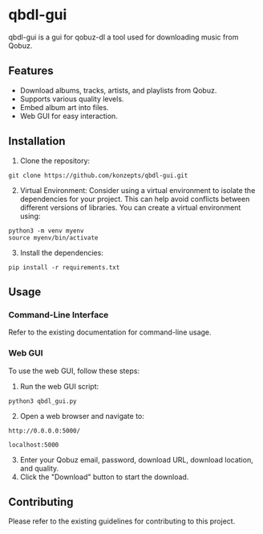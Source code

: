 # qbdl-gui

qbdl-gui is a gui for qobuz-dl a tool used for downloading music from Qobuz.

## Features

- Download albums, tracks, artists, and playlists from Qobuz.
- Supports various quality levels.
- Embed album art into files.
- Web GUI for easy interaction.

## Installation

1. Clone the repository:

```
git clone https://github.com/konzepts/qbdl-gui.git
```

2. Virtual Environment: Consider using a virtual environment to isolate the dependencies for your project. This can help avoid conflicts between different versions of libraries. You can create a virtual environment using:

```
python3 -m venv myenv
source myenv/bin/activate
```

3. Install the dependencies:

```
pip install -r requirements.txt
```

## Usage

### Command-Line Interface

Refer to the existing documentation for command-line usage.

### Web GUI

To use the web GUI, follow these steps:

1. Run the web GUI script:
```
python3 qbdl_gui.py
```
2. Open a web browser and navigate to:

```
http://0.0.0.0:5000/
```
```
localhost:5000
```

3. Enter your Qobuz email, password, download URL, download location, and quality.
4. Click the "Download" button to start the download.

## Contributing

Please refer to the existing guidelines for contributing to this project.

